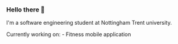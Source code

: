 ### Hello there 👋
I'm a software engineering student at Nottingham Trent university.

Currently working on: - Fitness mobile application
